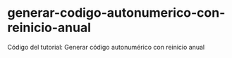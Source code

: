 # generar-codigo-autonumerico-con-reinicio-anual
Código del tutorial: Generar código autonumérico con reinicio anual
